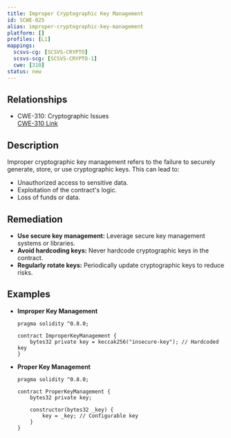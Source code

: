 ```yaml
---
title: Improper Cryptographic Key Management
id: SCWE-025
alias: improper-cryptographic-key-management
platform: []
profiles: [L1]
mappings:
  scsvs-cg: [SCSVS-CRYPTO]
  scsvs-scg: [SCSVS-CRYPTO-1]
  cwe: [310]
status: new
---
```


## Relationships
- CWE-310: Cryptographic Issues  
  [CWE-310 Link](https://cwe.mitre.org/data/definitions/310.html)

## Description  
Improper cryptographic key management refers to the failure to securely generate, store, or use cryptographic keys. This can lead to:
- Unauthorized access to sensitive data.
- Exploitation of the contract's logic.
- Loss of funds or data.

## Remediation
- **Use secure key management:** Leverage secure key management systems or libraries.
- **Avoid hardcoding keys:** Never hardcode cryptographic keys in the contract.
- **Regularly rotate keys:** Periodically update cryptographic keys to reduce risks.

## Examples
- **Improper Key Management**
    ```solidity
    pragma solidity ^0.8.0;

    contract ImproperKeyManagement {
        bytes32 private key = keccak256("insecure-key"); // Hardcoded key
    }
    ```

- **Proper Key Management**
    ```solidity
    pragma solidity ^0.8.0;

    contract ProperKeyManagement {
        bytes32 private key;

        constructor(bytes32 _key) {
            key = _key; // Configurable key
        }
    }
    ```